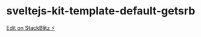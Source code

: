 # sveltejs-kit-template-default-getsrb

[Edit on StackBlitz ⚡️](https://stackblitz.com/edit/sveltejs-kit-template-default-getsrb)